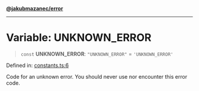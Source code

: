 [**@jakubmazanec/error**](../README.md)

---

# Variable: UNKNOWN_ERROR

> `const` **UNKNOWN_ERROR**: `"UNKNOWN_ERROR"` = `'UNKNOWN_ERROR'`

Defined in:
[constants.ts:6](https://github.com/jakubmazanec/tools/blob/412167e80a7675933e43d5220a19d05130301e2d/packages/error/source/constants.ts#L6)

Code for an unknown error. You should never use nor encounter this error code.
